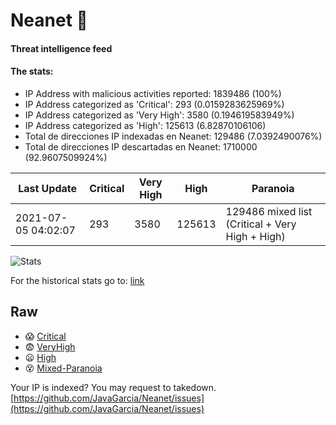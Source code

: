 # Neanet :hocho:
#### Threat intelligence feed
#### The stats:

- IP Address with malicious activities reported: 1839486 (100%)
- IP Address categorized as 'Critical':  293 (0.0159283625969%)
- IP Address categorized as 'Very High':  3580 (0.194619583949%)
- IP Address categorized as 'High':  125613 (6.82870106106)
- Total de direcciones IP indexadas en Neanet:  129486 (7.0392490076%)
- Total de direcciones IP descartadas en Neanet:  1710000 (92.9607509924%)

| Last Update | Critical | Very High | High | Paranoia |
| --- | --- | --- | --- | --- |
| 2021-07-05 04:02:07 | 293 | 3580 | 125613 | 129486 mixed list (Critical + Very High + High)|

![Stats](https://docs.google.com/spreadsheets/d/e/2PACX-1vSnaNMIXVabIpDJjufMlzH7poXnshF3mgd8Is1g9ytUEzVsP5my4Trn8f-xkoLLQ38xpL3HtmUexLo6/pubchart?oid=501124687&format=image)

For the historical stats go to: [link](/stats.csv)
## Raw
- :scream: [Critical](https://raw.githubusercontent.com/JavaGarcia/Neanet/master/blacklists/neanet_critical.txt)
- :fearful: [VeryHigh](https://raw.githubusercontent.com/JavaGarcia/Neanet/master/blacklists/neanet_veryHigh.txtt)
- :frowning: [High](https://raw.githubusercontent.com/JavaGarcia/Neanet/master/blacklists/neanet_high.txt)
- :dizzy_face: [Mixed-Paranoia](https://raw.githubusercontent.com/JavaGarcia/Neanet/master/blacklists/neanet_all.txt)


Your IP is indexed? You may request to takedown. [https://github.com/JavaGarcia/Neanet/issues](https://github.com/JavaGarcia/Neanet/issues)


































































































































































































































































































































































































































































































































































































































































































































































































































































































































































































































































































































































































































































































































































































































































































































































































































































































































































































































































































































































































































































































































































































































































































































































































































































































































































































































































































































































































































































































































































































































































































































































































































































































































































































































































































































































































































































































































































































































































































































































































































































































































































































































































































































































































































































































































































































































































































































































































































































































































































































































































































































































































































































































































































































































































































































































































































































































































































































































































































































































































































































































































































































































































































































































































































































































































































































































































































































































































































































































































































































































































































































































































































































































































































































































































































































































































